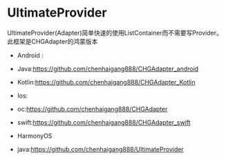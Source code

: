 # UltimateProvider
UltimateProvider(Adapter)简单快速的使用ListContainer而不需要写Provider。此框架是CHGAdapter的鸿蒙版本
- Android : 
- Java:https://github.com/chenhaigang888/CHGAdapter_android 
- Kotlin:https://github.com/chenhaigang888/CHGAdapter_Kotlin

- Ios: 
- oc:https://github.com/chenhaigang888/CHGAdapter 
- swift:https://github.com/chenhaigang888/CHGAdapter_swift

- HarmonyOS
- java:https://github.com/chenhaigang888/UltimateProvider
